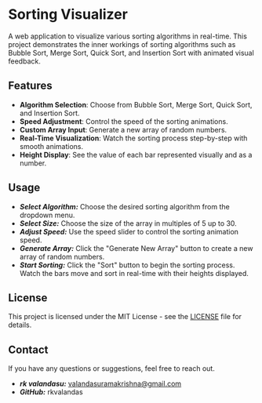 # Sorting Visualizer

A web application to visualize various sorting algorithms in real-time. This project demonstrates the inner workings of sorting algorithms such as Bubble Sort, Merge Sort, Quick Sort, and Insertion Sort with animated visual feedback.

## Features

- **Algorithm Selection**: Choose from Bubble Sort, Merge Sort, Quick Sort, and Insertion Sort.
- **Speed Adjustment**: Control the speed of the sorting animations.
- **Custom Array Input**: Generate a new array of random numbers.
- **Real-Time Visualization**: Watch the sorting process step-by-step with smooth animations.
- **Height Display**: See the value of each bar represented visually and as a number.

## Usage


- ***Select Algorithm:*** Choose the desired sorting algorithm from the dropdown menu.
- ***Select Size:*** Choose the size of the array in multiples of 5 up to 30.
- ***Adjust Speed:*** Use the speed slider to control the sorting animation speed.
- ***Generate Array:*** Click the "Generate New Array" button to create a new array of random numbers.
- ***Start Sorting:*** Click the "Sort" button to begin the sorting process. Watch the bars move and sort in real-time with their heights displayed.

## License

This project is licensed under the MIT License - see the [LICENSE](LICENSE) file for details.

## Contact

If you have any questions or suggestions, feel free to reach out.

- ***rk valandasu:*** valandasuramakrishna@gmail.com
- ***GitHub:*** rkvalandas